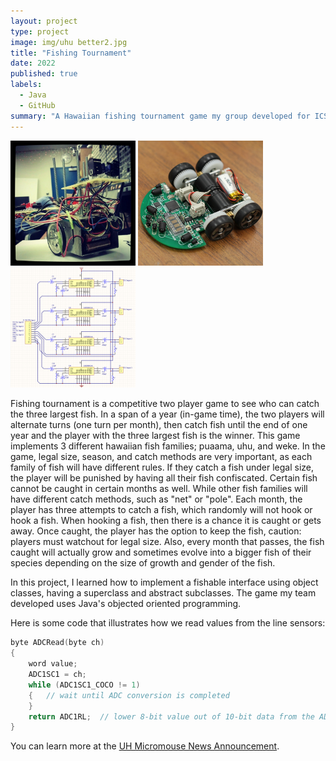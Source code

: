 ```yaml
---
layout: project
type: project
image: img/uhu better2.jpg
title: "Fishing Tournament"
date: 2022
published: true
labels:
  - Java
  - GitHub
summary: "A Hawaiian fishing tournament game my group developed for ICS 211."
---
```


<div class="text-center p-4">
  <img width="200px" src="../img/micromouse/micromouse-robot.png" class="img-thumbnail" >
  <img width="200px" src="../img/micromouse/micromouse-robot-2.jpg" class="img-thumbnail" >
  <img width="200px" src="../img/micromouse/micromouse-circuit.png" class="img-thumbnail" >
</div>

Fishing tournament is a competitive two player game to see who can catch the three largest fish. In a span of a year (in-game time), the two players will alternate turns (one turn per month), then catch fish until the end of one year and the player with the three largest fish is the winner. This game implements 3 different hawaiian fish families; puaama, uhu, and weke. In the game, legal size, season, and catch methods are very important, as each family of fish will have different rules. If they catch a fish under legal size, the player will be punished by having all their fish confiscated. Certain fish cannot be caught in certain months as well. While other fish families will have different catch methods, such as "net" or "pole". Each month, the player has three attempts to catch a fish, which randomly will not hook or hook a fish. When hooking a fish, then there is a chance it is caught or gets away. Once caught, the player has the option to keep the fish, caution: players must watchout for legal size. Also, every month that passes, the fish caught will actually grow and sometimes evolve into a bigger fish of their species depending on the size of growth and gender of the fish.

In this project, I learned how to implement a fishable interface using object classes, having a superclass and abstract subclasses. The game my team developed uses Java's objected oriented programming.

Here is some code that illustrates how we read values from the line sensors:

```cpp
byte ADCRead(byte ch)
{
    word value;
    ADC1SC1 = ch;
    while (ADC1SC1_COCO != 1)
    {   // wait until ADC conversion is completed   
    }
    return ADC1RL;  // lower 8-bit value out of 10-bit data from the ADC
}
```

You can learn more at the [UH Micromouse News Announcement](https://manoa.hawaii.edu/news/article.php?aId=2857).
